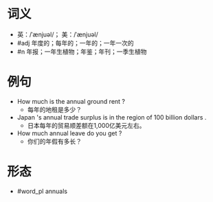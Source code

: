 # 词义
- 英：/ˈænjuəl/； 美：/ˈænjuəl/
- #adj 年度的；每年的；一年的；一年一次的
- #n 年报；一年生植物；年鉴；年刊；一季生植物
# 例句
- How much is the annual ground rent ?
	- 每年的地租是多少？
- Japan 's annual trade surplus is in the region of 100 billion dollars .
	- 日本每年的贸易顺差额在1,000亿美元左右。
- How much annual leave do you get ?
	- 你们的年假有多长？
# 形态
- #word_pl annuals
